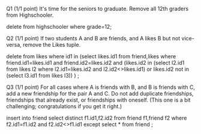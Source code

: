 Q1  (1/1 point)
It's time for the seniors to graduate. Remove all 12th graders from Highschooler. 

delete from highschooler
where grade=12;

Q2  (1/1 point)
If two students A and B are friends, and A likes B but not vice-versa, remove the Likes tuple. 

delete from likes
where id1 in (select likes.id1 from friend,likes where
    friend.id1=likes.id1 and friend.id2=likes.id2
    and (likes.id2 in 
    (select l2.id1 from likes l2
    where l2.id1=likes.id2 and l2.id2<>likes.id1)
    or likes.id2 not in 
    (select l3.id1 from likes l3))
    )
;

Q3  (1/1 point)
For all cases where A is friends with B, and B is friends with C, add a new friendship for the pair A and C. Do not add duplicate friendships, friendships that already exist, or friendships with oneself. (This one is a bit challenging; congratulations if you get it right.) 

insert into friend
select distinct f1.id1,f2.id2
    from friend f1,friend f2
    where f2.id1=f1.id2 and f2.id2<>f1.id1
except
select * from friend
;